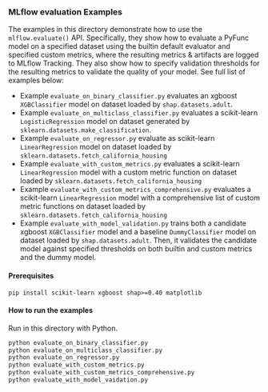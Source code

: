 ### MLflow evaluation Examples

The examples in this directory demonstrate how to use the `mlflow.evaluate()` API. Specifically,
they show how to evaluate a PyFunc model on a specified dataset using the builtin default evaluator
and specified custom metrics, where the resulting metrics & artifacts are logged to MLflow Tracking.
They also show how to specify validation thresholds for the resulting metrics to validate the quality
of your model. See full list of examples below:

- Example `evaluate_on_binary_classifier.py` evaluates an xgboost `XGBClassifier` model on dataset loaded by
  `shap.datasets.adult`.
- Example `evaluate_on_multiclass_classifier.py` evaluates a scikit-learn `LogisticRegression` model on dataset
  generated by `sklearn.datasets.make_classification`.
- Example `evaluate_on_regressor.py` evaluate as scikit-learn `LinearRegression` model on dataset loaded by
  `sklearn.datasets.fetch_california_housing`
- Example `evaluate_with_custom_metrics.py` evaluates a scikit-learn `LinearRegression`
  model with a custom metric function on dataset loaded by `sklearn.datasets.fetch_california_housing`
- Example `evaluate_with_custom_metrics_comprehensive.py` evaluates a scikit-learn `LinearRegression` model
  with a comprehensive list of custom metric functions on dataset loaded by `sklearn.datasets.fetch_california_housing`
- Example `evaluate_with_model_validation.py` trains both a candidate xgboost `XGBClassifier` model
  and a baseline `DummyClassifier` model on dataset loaded by `shap.datasets.adult`. Then, it validates
  the candidate model against specified thresholds on both builtin and custom metrics and the dummy model.

#### Prerequisites

```
pip install scikit-learn xgboost shap>=0.40 matplotlib
```

#### How to run the examples

Run in this directory with Python.

```sh
python evaluate_on_binary_classifier.py
python evaluate_on_multiclass_classifier.py
python evaluate_on_regressor.py
python evaluate_with_custom_metrics.py
python evaluate_with_custom_metrics_comprehensive.py
python evaluate_with_model_vaidation.py
```
